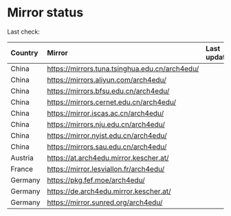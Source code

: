 <script src="./time.js"></script>
# Mirror status
Last check: <script type="text/javascript">localize(1723026067.4789405);</script>

|Country|Mirror|Last update|
|:------|:-----|:----------|
|China|https://mirrors.tuna.tsinghua.edu.cn/arch4edu/|<script type="text/javascript">localize(1723012745);</script>|
|China|https://mirrors.aliyun.com/arch4edu/|<script type="text/javascript">localize(1722969279);</script>|
|China|https://mirrors.bfsu.edu.cn/arch4edu/|<script type="text/javascript">localize(1722969279);</script>|
|China|https://mirrors.cernet.edu.cn/arch4edu/|<script type="text/javascript">localize(1723012745);</script>|
|China|https://mirror.iscas.ac.cn/arch4edu/|<script type="text/javascript">localize(1723012745);</script>|
|China|https://mirrors.nju.edu.cn/arch4edu/|<script type="text/javascript">localize(1722969279);</script>|
|China|https://mirror.nyist.edu.cn/arch4edu/|<script type="text/javascript">localize(1722969279);</script>|
|China|https://mirrors.sau.edu.cn/arch4edu/|<script type="text/javascript">localize(1722969279);</script>|
|Austria|https://at.arch4edu.mirror.kescher.at/|<script type="text/javascript">localize(1723012745);</script>|
|France|https://mirror.lesviallon.fr/arch4edu/|<script type="text/javascript">localize(1722969279);</script>|
|Germany|https://pkg.fef.moe/arch4edu/|<script type="text/javascript">localize(1722969279);</script>|
|Germany|https://de.arch4edu.mirror.kescher.at/|<script type="text/javascript">localize(1723012745);</script>|
|Germany|https://mirror.sunred.org/arch4edu/|<script type="text/javascript">localize(1723012745);</script>|

<script src="./tablefilter/tablefilter.js"></script>
<script src="./table.js"></script>